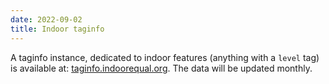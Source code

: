```yaml
---
date: 2022-09-02
title: Indoor taginfo
---
```


A taginfo instance, dedicated to indoor features (anything with a `level` tag) is available at: [taginfo.indoorequal.org](https://taginfo.indoorequal.org). The data will be updated monthly.
